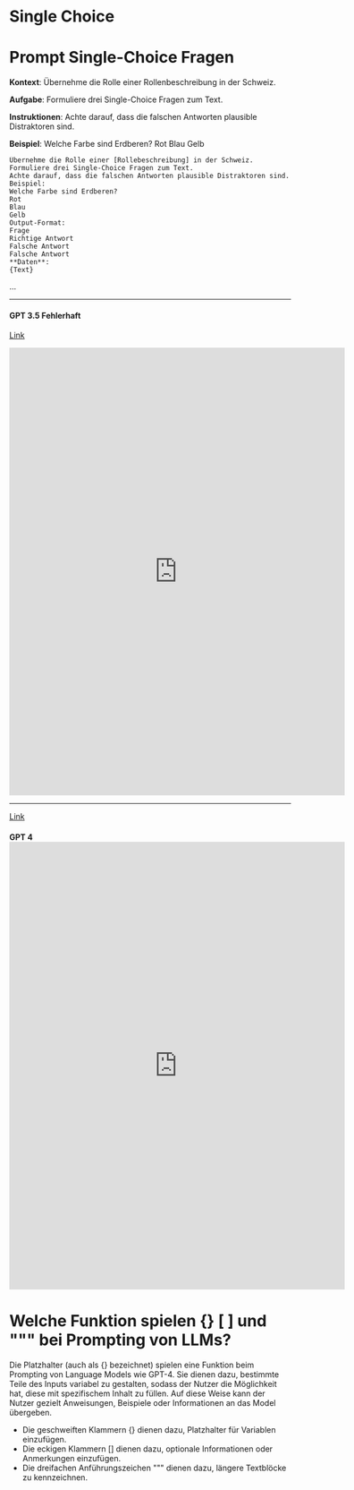 # Single Choice
# Prompt Single-Choice Fragen

**Kontext**: Übernehme die Rolle einer Rollenbeschreibung in der Schweiz.

**Aufgabe**: Formuliere drei Single-Choice Fragen zum Text.

**Instruktionen**: Achte darauf, dass die falschen Antworten plausible Distraktoren sind.

**Beispiel**:
Welche Farbe sind Erdberen? 
Rot 
Blau 
Gelb


	Übernehme die Rolle einer [Rollebeschreibung] in der Schweiz.
	Formuliere drei Single-Choice Fragen zum Text.
	Achte darauf, dass die falschen Antworten plausible Distraktoren sind.
	Beispiel:
	Welche Farbe sind Erdberen? 
	Rot 
	Blau 
	Gelb
	Output-Format:
	Frage  
	Richtige Antwort  
	Falsche Antwort  
	Falsche Antwort
	**Daten**:
	{Text}

...

---


#### GPT 3.5 Fehlerhaft
[Link](https://chat.openai.com/share/2d36db83-8897-4511-be03-d90abcf4fb1c)
<iframe src="https://chat.openai.com/share/2d36db83-8897-4511-be03-d90abcf4fb1c" style="border:0px #ffffff none;" name="myiFrame" scrolling="no" frameborder="1" marginheight="0px" marginwidth="0px" height="800px" width="600px" allowfullscreen></iframe>

---

[Link](https://chat.openai.com/share/595d0aa3-a613-434d-a7f9-18ed4d004d07)
#### GPT 4 <iframe src="https://chat.openai.com/share/595d0aa3-a613-434d-a7f9-18ed4d004d07" style="border:0px #ffffff none;" name="myiFrame" scrolling="no" frameborder="1" marginheight="0px" marginwidth="0px" height="800px" width="600px" allowfullscreen></iframe>

# Welche Funktion spielen {} [ ] und """ bei Prompting von LLMs?

Die Platzhalter (auch als {} bezeichnet) spielen eine Funktion beim Prompting von Language Models wie GPT-4. Sie dienen dazu, bestimmte Teile des Inputs variabel zu gestalten, sodass der Nutzer die Möglichkeit hat, diese mit spezifischem Inhalt zu füllen. Auf diese Weise kann der Nutzer gezielt Anweisungen, Beispiele oder Informationen an das Model übergeben.

- Die geschweiften Klammern {} dienen dazu, Platzhalter für Variablen einzufügen.
- Die eckigen Klammern [] dienen dazu, optionale Informationen oder Anmerkungen einzufügen.
- Die dreifachen Anführungszeichen """ dienen dazu, längere Textblöcke zu kennzeichnen.
